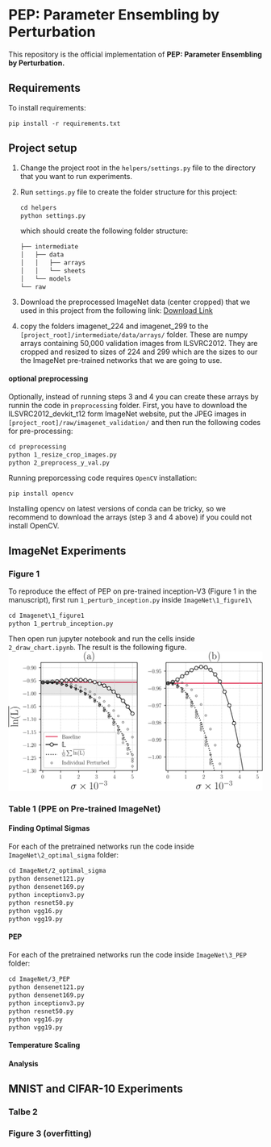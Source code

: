 # PEP: Parameter Ensembling by Perturbation

This repository is the official implementation of **PEP: Parameter Ensembling by Perturbation.**

<!-- > 📋Optional: include a graphic explaining your approach/main result, bibtex entry, link to demos, blog posts and tutorials
-->

## Requirements

To install requirements:

```setup
pip install -r requirements.txt
```

## Project setup
1. Change the project root in the `helpers/settings.py` file to the directory that 
you want to run experiments.
2. Run `settings.py` file to create the folder structure for this project:
    ```
    cd helpers
    python settings.py
    ```
    which should create the following folder structure:
    ```
    ├── intermediate
    │   ├── data
    │   │   ├── arrays
    │   │   └── sheets
    │   └── models
    └── raw
    ```
3. Download the preprocessed ImageNet data (center cropped) that we used in this project from the 
following link:
[Download Link](https://www.dropbox.com/sh/5nwkk693coegsr4/AACRBvEV_1micL5bBnmbPydea?dl=0)

4. copy the folders imagenet_224 and imagenet_299 to the `[project_root]/intermediate/data/arrays/` folder.
These are numpy arrays containing 50,000 validation images from ILSVRC2012.
They are cropped and resized to sizes of 224 and 299 which are the sizes
to our the ImageNet pre-trained networks that we are going to use.

#### optional preprocessing
Optionally, instead of running steps 3 and 4 you can create these arrays
by runnin the code in `preprocessing` folder. 
First, you have to download the ILSVRC2012_devkit_t12
form ImageNet website, put the JPEG images in `[project_root]/raw/imagenet_validation/`
and then run the following codes for pre-processing:
```
cd preprocessing
python 1_resize_crop_images.py
python 2_preprocess_y_val.py
```
Running preporcessing code requires `OpenCV` installation:
```
pip install opencv
```
Installing opencv on latest versions of conda can be tricky, so 
we recommend to download the arrays (step 3 and 4 above) if you
could not install OpenCV.

## ImageNet Experiments
### Figure 1
To reproduce the effect of PEP on pre-trained inception-V3 (Figure 1 in
the manuscript), first run `1_perturb_inception.py` inside `ImageNet\1_figure1\`
```
cd Imagenet\1_figure1
python 1_pertrub_inception.py
```
Then open run jupyter notebook and run the cells inside `2_draw_chart.ipynb`.
The result is the following figure.
![](assets/figure1.png)

### Table 1 (PPE on Pre-trained ImageNet)
#### Finding Optimal Sigmas
For each of the pretrained networks run the code inside `ImageNet\2_optimal_sigma` folder:
```
cd ImageNet/2_optimal_sigma
python densenet121.py
python densenet169.py
python inceptionv3.py
python resnet50.py
python vgg16.py
python vgg19.py
```
#### PEP
For each of the pretrained networks run the code inside `ImageNet\3_PEP` folder:
```
cd ImageNet/3_PEP
python densenet121.py
python densenet169.py
python inceptionv3.py
python resnet50.py
python vgg16.py
python vgg19.py
```
#### Temperature Scaling

#### Analysis

## MNIST and CIFAR-10 Experiments

### Talbe 2

### Figure 3 (overfitting)

